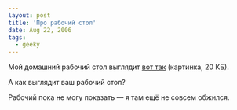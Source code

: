 ```yaml
---
layout: post
title: 'Про рабочий стол'
date: Aug 22, 2006
tags:
  - geeky
---
```


Мой домашний рабочий стол выглядит [вот так](http://wow.sapegin.me/image/3i0t3A3B3m2G/HomeDesktop2006.png) (картинка, 20 КБ).

А как выглядит ваш рабочий стол?

Рабочий пока не могу показать — я там ещё не совсем обжился.
